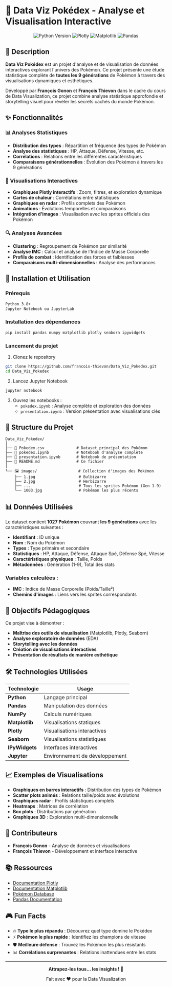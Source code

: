 # 🌟 Data Viz Pokédex - Analyse et Visualisation Interactive

<p align="center">
  <img src="https://img.shields.io/badge/Python-3.8+-blue.svg" alt="Python Version">
  <img src="https://img.shields.io/badge/Plotly-Interactive-orange.svg" alt="Plotly">
  <img src="https://img.shields.io/badge/Matplotlib-Visualization-green.svg" alt="Matplotlib">
  <img src="https://img.shields.io/badge/Pandas-Data%20Analysis-purple.svg" alt="Pandas">
</p>

## 📖 Description

**Data Viz Pokédex** est un projet d'analyse et de visualisation de données interactives explorant l'univers des Pokémon. Ce projet présente une étude statistique complète de **toutes les 9 générations** de Pokémon à travers des visualisations dynamiques et esthétiques.

Développé par **François Gonon** et **François Thievon** dans le cadre du cours de Data Visualization, ce projet combine analyse statistique approfondie et storytelling visuel pour révéler les secrets cachés du monde Pokémon.

## ✨ Fonctionnalités

### 📊 Analyses Statistiques
- **Distribution des types** : Répartition et fréquence des types de Pokémon
- **Analyse des statistiques** : HP, Attaque, Défense, Vitesse, etc.
- **Corrélations** : Relations entre les différentes caractéristiques
- **Comparaisons générationnelles** : Évolution des Pokémon à travers les 9 générations

### 🎨 Visualisations Interactives
- **Graphiques Plotly interactifs** : Zoom, filtres, et exploration dynamique
- **Cartes de chaleur** : Corrélations entre statistiques
- **Graphiques en radar** : Profils complets des Pokémon
- **Animations** : Évolutions temporelles et comparaisons
- **Intégration d'images** : Visualisation avec les sprites officiels des Pokémon

### 🔍 Analyses Avancées
- **Clustering** : Regroupement de Pokémon par similarité
- **Analyse IMC** : Calcul et analyse de l'Indice de Masse Corporelle
- **Profils de combat** : Identification des forces et faiblesses
- **Comparaisons multi-dimensionnelles** : Analyse des performances

## 🚀 Installation et Utilisation

### Prérequis
```bash
Python 3.8+
Jupyter Notebook ou JupyterLab
```

### Installation des dépendances
```bash
pip install pandas numpy matplotlib plotly seaborn ipywidgets
```

### Lancement du projet
1. Clonez le repository
```bash
git clone https://github.com/francois-thievon/Data_Viz_Pokedex.git
cd Data_Viz_Pokedex
```

2. Lancez Jupyter Notebook
```bash
jupyter notebook
```

3. Ouvrez les notebooks :
   - `pokedex.ipynb` : Analyse complète et exploration des données
   - `presentation.ipynb` : Version présentation avec visualisations clés

## 📁 Structure du Projet

```
Data_Viz_Pokedex/
│
├── 📄 Pokedex.csv              # Dataset principal des Pokémon
├── 📓 pokedex.ipynb            # Notebook d'analyse complète
├── 📓 presentation.ipynb       # Notebook de présentation
├── 📖 README.md                # Ce fichier
│
└── 🖼️ images/                  # Collection d'images des Pokémon
    ├── 1.jpg                   # Bulbizarre
    ├── 2.jpg                   # Herbizarre
    ├── ...                     # Tous les sprites Pokémon (Gen 1-9)
    └── 1003.jpg                # Pokémon les plus récents
```

## 📊 Données Utilisées

Le dataset contient **1027 Pokémon** couvrant **les 9 générations** avec les caractéristiques suivantes :
- **Identifiant** : ID unique
- **Nom** : Nom du Pokémon
- **Types** : Type primaire et secondaire
- **Statistiques** : HP, Attaque, Défense, Attaque Spé, Défense Spé, Vitesse
- **Caractéristiques physiques** : Taille, Poids
- **Métadonnées** : Génération (1-9), Total des stats

### Variables calculées :
- **IMC** : Indice de Masse Corporelle (Poids/Taille²)
- **Chemins d'images** : Liens vers les sprites correspondants

## 🎯 Objectifs Pédagogiques

Ce projet vise à démontrer :
- **Maîtrise des outils de visualisation** (Matplotlib, Plotly, Seaborn)
- **Analyse exploratoire de données** (EDA)
- **Storytelling avec les données**
- **Création de visualisations interactives**
- **Présentation de résultats de manière esthétique**

## 🛠️ Technologies Utilisées

| Technologie | Usage |
|-------------|-------|
| **Python** | Langage principal |
| **Pandas** | Manipulation des données |
| **NumPy** | Calculs numériques |
| **Matplotlib** | Visualisations statiques |
| **Plotly** | Visualisations interactives |
| **Seaborn** | Visualisations statistiques |
| **IPyWidgets** | Interfaces interactives |
| **Jupyter** | Environnement de développement |

## 📈 Exemples de Visualisations

- **Graphiques en barres interactifs** : Distribution des types de Pokémon
- **Scatter plots animés** : Relations taille/poids avec évolutions
- **Graphiques radar** : Profils statistiques complets
- **Heatmaps** : Matrices de corrélation
- **Box plots** : Distributions par génération
- **Graphiques 3D** : Exploration multi-dimensionnelle

## 👥 Contributeurs

- **François Gonon** - Analyse de données et visualisations
- **François Thievon** - Développement et interface interactive

## 📚 Ressources

- [Documentation Plotly](https://plotly.com/python/)
- [Documentation Matplotlib](https://matplotlib.org/)
- [Pokémon Database](https://pokemondb.net/)
- [Pandas Documentation](https://pandas.pydata.org/)

## 🎮 Fun Facts

- 🔥 **Type le plus répandu** : Découvrez quel type domine le Pokédex
- ⚡ **Pokémon le plus rapide** : Identifiez les champions de vitesse
- 🛡️ **Meilleure défense** : Trouvez les Pokémon les plus résistants
- 📊 **Corrélations surprenantes** : Relations inattendues entre les stats

---

<p align="center">
  <strong>Attrapez-les tous... les insights ! 🎯</strong>
</p>

<p align="center">
  Fait avec ❤️ pour la Data Visualization
</p>